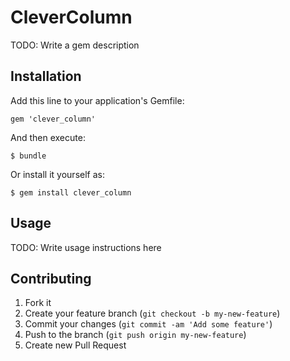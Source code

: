 # CleverColumn

TODO: Write a gem description

## Installation

Add this line to your application's Gemfile:

    gem 'clever_column'

And then execute:

    $ bundle

Or install it yourself as:

    $ gem install clever_column

## Usage

TODO: Write usage instructions here

## Contributing

1. Fork it
2. Create your feature branch (`git checkout -b my-new-feature`)
3. Commit your changes (`git commit -am 'Add some feature'`)
4. Push to the branch (`git push origin my-new-feature`)
5. Create new Pull Request
